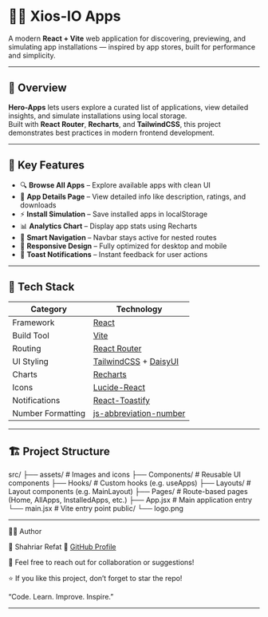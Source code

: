 # 🦸‍♂️ Xios-IO Apps

A modern **React + Vite** web application for discovering, previewing, and simulating app installations — inspired by app stores, built for performance and simplicity.

---

## 🌟 Overview

**Hero-Apps** lets users explore a curated list of applications, view detailed insights, and simulate installations using local storage.  
Built with **React Router**, **Recharts**, and **TailwindCSS**, this project demonstrates best practices in modern frontend development.

---

## 🧠 Key Features

- 🔍 **Browse All Apps** – Explore available apps with clean UI  
- 📱 **App Details Page** – View detailed info like description, ratings, and downloads  
- ⚡ **Install Simulation** – Save installed apps in localStorage  
- 📊 **Analytics Chart** – Display app stats using Recharts  
- 🧭 **Smart Navigation** – Navbar stays active for nested routes  
- 🌈 **Responsive Design** – Fully optimized for desktop and mobile  
- 🔔 **Toast Notifications** – Instant feedback for user actions  

---

## 🧩 Tech Stack

| Category | Technology |
|-----------|-------------|
| Framework | [React](https://reactjs.org/) |
| Build Tool | [Vite](https://vitejs.dev/) |
| Routing | [React Router](https://reactrouter.com/) |
| UI Styling | [TailwindCSS](https://tailwindcss.com/) + [DaisyUI](https://daisyui.com/) |
| Charts | [Recharts](https://recharts.org/) |
| Icons | [Lucide-React](https://lucide.dev/) |
| Notifications | [React-Toastify](https://fkhadra.github.io/react-toastify/) |
| Number Formatting | [js-abbreviation-number](https://www.npmjs.com/package/js-abbreviation-number) |

---

## 🏗️ Project Structure

src/
├── assets/ # Images and icons
├── Components/ # Reusable UI components
├── Hooks/ # Custom hooks (e.g. useApps)
├── Layouts/ # Layout components (e.g. MainLayout)
├── Pages/ # Route-based pages (Home, AllApps, InstalledApps, etc.)
├── App.jsx # Main application entry
└── main.jsx # Vite entry point
public/
└── logo.png

---  

🧑‍💻 Author

👤 Shahriar Refat
🔗 [GitHub Profile](https://github.com/ShahriarRefat0)

📧 Feel free to reach out for collaboration or suggestions!

⭐ If you like this project, don’t forget to star the repo!

“Code. Learn. Improve. Inspire.”

---
